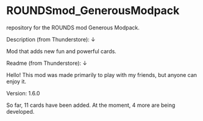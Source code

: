 # ROUNDSmod_GenerousModpack
 repository for the ROUNDS mod Generous Modpack.

 Description (from Thunderstore): ↓

 Mod that adds new fun and powerful cards.

 Readme (from Thunderstore): ↓

 

Hello! This mod was made primarily to play with my friends, but anyone can enjoy it.

Version: 1.6.0

So far, 11 cards have been added. At the moment, 4 more are being developed.


